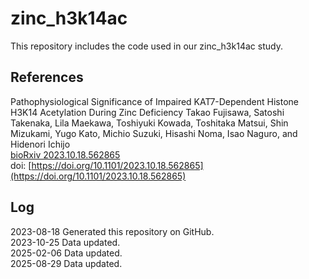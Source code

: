 # zinc_h3k14ac
This repository includes the code used in our zinc_h3k14ac study.


## References 
Pathophysiological Significance of Impaired KAT7-Dependent Histone H3K14 Acetylation During Zinc Deficiency
Takao Fujisawa, Satoshi Takenaka, Lila Maekawa, Toshiyuki Kowada, Toshitaka Matsui, Shin Mizukami, Yugo Kato, Michio Suzuki, Hisashi Noma, Isao Naguro, and Hidenori Ichijo  
[bioRxiv 2023.10.18.562865  ](https://www.biorxiv.org/content/10.1101/2023.10.18.562865v2)  
doi: [https://doi.org/10.1101/2023.10.18.562865](https://doi.org/10.1101/2023.10.18.562865)

## Log
2023-08-18 Generated this repository on GitHub.  
2023-10-25 Data updated.  
2025-02-06 Data updated.  
2025-08-29 Data updated. 
